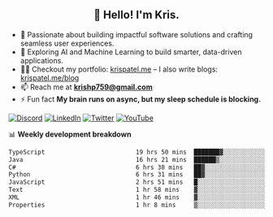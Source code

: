 <h2 align="center">👋 Hello! I'm Kris.</h2>

- 🚀 Passionate about building impactful software solutions and crafting seamless user experiences.<br>
- 🤖 Exploring AI and Machine Learning to build smarter, data-driven applications.<br>
- 👨‍💻 Checkout my portfolio: [krispatel.me](https://krispatel.me) – I also write blogs: [krispatel.me/blog](https://krispatel.me/blog)
- 📫 Reach me at **krishp759@gmail.com**<br>
- ⚡ Fun fact **My brain runs on async, but my sleep schedule is blocking.**

[![Discord](https://img.shields.io/badge/discord-36393e?style=for-the-badge&logo=discord&logoColor=#5865F2)](https://discord.gg/684004012210651146)
[![LinkedIn](https://img.shields.io/badge/linkedin-0072b1?style=for-the-badge&logo=linkedin&logoColor=#0A66C2)](linkedin.com/in/kris-patel-985158250/)
[![Twitter](https://img.shields.io/badge/Twitter-1DA1F2?style=for-the-badge&logo=twitter&logoColor=white)](https://twitter.com/Kris__Logan)
[![YouTube](https://img.shields.io/badge/YouTube-FF0000?style=for-the-badge&logo=youtube&logoColor=white)](https://youtube.com/@krisgenics4404) 

📊 **Weekly development breakdown**
<!--START_SECTION:waka-->

```txt
TypeScript                         19 hrs 50 mins  ███████▓░░░░░░░░░░░░░░░░░   30.68 %
Java                               16 hrs 21 mins  ██████▒░░░░░░░░░░░░░░░░░░   25.31 %
C#                                 6 hrs 38 mins   ██▓░░░░░░░░░░░░░░░░░░░░░░   10.27 %
Python                             6 hrs 31 mins   ██▓░░░░░░░░░░░░░░░░░░░░░░   10.10 %
JavaScript                         2 hrs 51 mins   █░░░░░░░░░░░░░░░░░░░░░░░░   04.43 %
Text                               1 hr 58 mins    ▓░░░░░░░░░░░░░░░░░░░░░░░░   03.06 %
XML                                1 hr 46 mins    ▓░░░░░░░░░░░░░░░░░░░░░░░░   02.74 %
Properties                         1 hr 8 mins     ▒░░░░░░░░░░░░░░░░░░░░░░░░   01.77 %
```

<!--END_SECTION:waka-->

